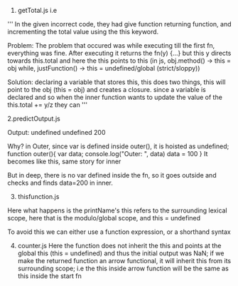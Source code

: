 1. getTotal.js
i.e

'''
In the given incorrect code, they had give function returning function, and incrementing the total value using the this keyword.

Problem: The problem that occured was while executing till the first fn, everything was fine. After executing it returns the fn(y) {...} but this y directs towards this.total and here the this points to this (in js, obj.method() -> this = obj while, justFunction() -> this = undefined/global (strict/sloppy))

Solution:
declaring a variable that stores this, this does two things, this will point to the obj (this = obj) and creates a closure. since a variable is declared and so when the inner function wants to update the value of the this.total += y/z they can
'''

2.predictOutput.js

Output:
undefined
undefined
200

Why?
in Outer,
since var is defined inside outer(), it is hoisted as undefined;
function outer(){
    var data;
    console.log("Outer: ", data)
    data = 100
}
It becomes like this, same story for inner

But in deep, there is no var defined inside the fn, so it goes outside and checks and finds data=200 in inner.

3. thisfunction.js

Here what happens is the printName's this refers to the surrounding lexical scope, here that is the modulo/global scope,
and this = undefined

To avoid this we can either use a function expression, or a shorthand syntax

4. counter.js
Here the function does not inherit the this and points at the global this (this = undefined) and thus the initial output was NaN;
if we make the returned function an arrow functional, it will inherit this from its surrounding scope; i.e the this inside arrow function will be the same as this inside the start fn